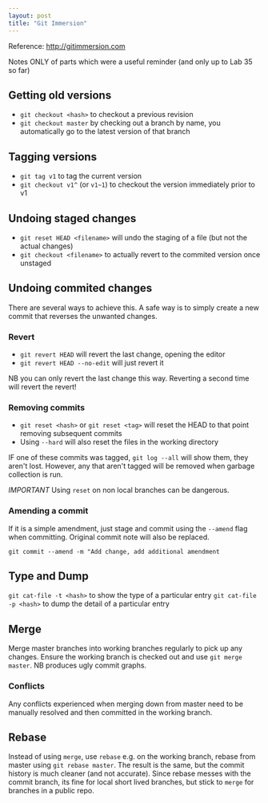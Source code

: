 ```yaml
---
layout: post
title: "Git Immersion"
---
```


Reference: http://gitimmersion.com

Notes ONLY of parts which were a useful reminder (and only up to Lab 35 so far)

## Getting old versions

- `git checkout <hash>` to checkout a previous revision
- `git checkout master` by checking out a branch by name, you automatically go to the latest version of that branch

## Tagging versions

- `git tag v1` to tag the current version
- `git checkout v1^` (or `v1~1`) to checkout the version immediately prior to v1

## Undoing staged changes

- `git reset HEAD <filename>` will undo the staging of a file (but not the actual changes)
- `git checkout <filename>` to actually revert to the commited version once unstaged

## Undoing commited changes

There are several ways to achieve this. A safe way is to simply create a new commit that reverses the unwanted changes.

### Revert

- `git revert HEAD` will revert the last change, opening the editor
- `git revert HEAD --no-edit` will just revert it

NB you can only revert the last change this way. Reverting a second time will revert the revert!

### Removing commits

- `git reset <hash>` or `git reset <tag>` will reset the HEAD to that point removing subsequent commits
- Using `--hard` will also reset the files in the working directory

IF one of these commits was tagged, `git log --all` will show them, they aren't lost. However, any that aren't tagged will be removed when garbage collection is run.

_IMPORTANT_ Using `reset` on non local branches can be dangerous.

### Amending a commit

If it is a simple amendment, just stage and commit using the `--amend` flag when committing. Original commit note will also be replaced.

`git commit --amend -m "Add change, add additional amendment`

## Type and Dump

`git cat-file -t <hash>` to show the type of a particular entry
`git cat-file -p <hash>` to dump the detail of a particular entry

## Merge

Merge master branches into working branches regularly to pick up any changes. Ensure the working branch is checked out and use `git merge master`. NB produces ugly commit graphs.

### Conflicts

Any conflicts experienced when merging down from master need to be manually resolved and then committed in the working branch.

## Rebase

Instead of using `merge`, use `rebase` e.g. on the working branch, rebase from master using `git rebase master`. The result is the same, but the commit history is much cleaner (and not accurate). Since rebase messes with the commit branch, its fine for local short lived branches, but stick to `merge` for branches in a public repo.
